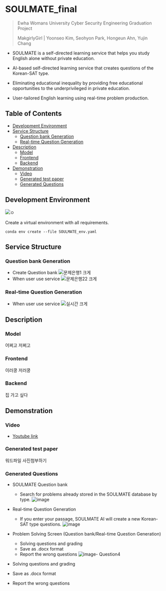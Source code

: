 # SOULMATE_final

> Ewha Womans University Cyber Security Engineering Graduation Project
> 
> MakgirlyGirl | Yoonseo Kim, Seohyon Park, Hongeun Ahn, Yujin Chang

 - SOULMATE is a self-directed learning service that helps you study English alone without private education.
 - AI-based self-directed learning service that creates questions of the Korean-SAT type.
 
 - Eliminating educational inequality by providing free educational opportunities to the underprivileged in private education.
 - User-tailored English learning using real-time problem production.


## Table of Contents
 
- [Development Environment](#Development-Environment)
- [Service Structure](#Service-Structure)
  - [Question bank Generation](#Question-bank-Generation)
  - [Real-time Question Generation](#Real-time-Question-Generation)
- [Description](#Description)
  - [Model](#Model)
  - [Frontend](#Frontend)
  - [Backend](#Backend)
- [Demonstration](#Demonstration)  
  - [Video](#Video)
  - [Generated test paper](#Generated-test-paper)
  - [Generated Questions](#Generated-Questions)

## Development Environment
![ㅇ](https://user-images.githubusercontent.com/65396560/204125126-9b359837-d020-4ab1-a0b3-2758a671e957.png)

Create a virtual environment with all requirements.

```shell script
conda env create --file SOULMATE_env.yaml
```


## Service Structure

### Question bank Generation
- Create Question bank
![문제은행1 크게](https://user-images.githubusercontent.com/65396560/204124810-2b1168e1-df24-4b05-ade2-833c20952c8a.jpeg)
- When user use service
![문제은행22 크게](https://user-images.githubusercontent.com/65396560/204124819-0d7cb398-f4d0-4fee-9d67-aae817c3b7f4.jpeg)

### Real-time Question Generation
- When user use service
![실시간 크게](https://user-images.githubusercontent.com/65396560/204124826-9bc4a6be-7899-4417-abcf-5839de5fcac2.jpeg)

## Description

### Model
  어쩌고 저쩌고
### Frontend
  이러쿵 저러쿵
### Backend
  집 가고 싶다

## Demonstration

### Video
- [Youtube link](#youtubelink)

### Generated test paper
  워드파일 사진첨부하기

### Generated Questions
- SOULMATE Question bank
  - Search for problems already stored in the SOULMATE database by type.
  ![image](https://user-images.githubusercontent.com/65396560/204464437-99b853b4-37a3-460d-a27e-0293c9a0b6f2.png)


- Real-time Question Generation
  - If you enter your passage, SOULMATE AI will create a new Korean-SAT type questions.
  ![image](https://user-images.githubusercontent.com/65396560/204464541-1f77b5d8-a8ce-462f-b3be-b235216ab15f.png)


- Problem Solving Screen (Question bank/Real-time Question Generation)
  - Solving questions and grading
  - Save as .docx format
  - Report the wrong questions
  ![image](https://user-images.githubusercontent.com/65396560/204465161-5d0dfe5a-1b5d-4f35-a8db-11fe33559738.png)- Question4

- Solving questions and grading

  
- Save as .docx format


- Report the wrong questions
